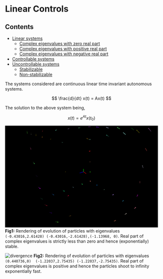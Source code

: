 <script src="https://cdnjs.cloudflare.com/ajax/libs/mathjax/2.7.0/MathJax.js?config=TeX-AMS-MML_HTMLorMML" type="text/javascript"></script>

# Linear Controls

## Contents
- [Linear systems](#linear)
  - [Complex eigenvalues with zero real part](#lin_zero)
  - [Complex eigenvalues with positive real part](#lin_pos)
  - [Complex eigenvalues with negative real part](#lin_neg)
- [Controllable systems](#controllable)
- [Uncontrollable systems](#uncontrollable)
  - [Stabilizable](#stabilizable)
  - [Non-stabilizable](#non_stabilizable)

<a name='linear'></a>
The systems considered are continuous linear time invariant autonomous systems.

$$
\frac{d}{dt} x(t) = Ax(t)
$$

The solution to the above system being,

$$
x(t) = e^{At}x(t_0)
$$

![convergence](imgs/out_converge.gif)
**Fig1:** Rendering of evolution of particles with eigenvalues `(-0.43016,2.61428) (-0.43016,-2.61428),(-1.13968, 0)`. Real part of complex eigenvalues is strictly less than zero and hence (exponentially) stable.

![divergence](imgs/diverge.gif)
**Fig2:** Rendering of evolution of particles with eigenvalues `(0.440736,0)  (-1.22037,2.75435) (-1.22037,-2.75435)`. Real part of complex eigenvalues is positive and hence the particles shoot to infinity exponentially fast.

